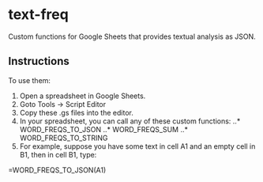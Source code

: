 # text-freq
Custom functions for Google Sheets that provides textual analysis as JSON.

## Instructions
To use them: 

1. Open a spreadsheet in Google Sheets.
2. Goto Tools -> Script Editor
3. Copy these .gs files into the editor.
4. In your spreadsheet, you can call any of these custom functions:
..* WORD_FREQS_TO_JSON
..* WORD_FREQS_SUM
..* WORD_FREQS_TO_STRING
5. For example, suppose you have some text in cell A1 and an empty cell in B1, then
in cell B1, type:

=WORD_FREQS_TO_JSON(A1)




